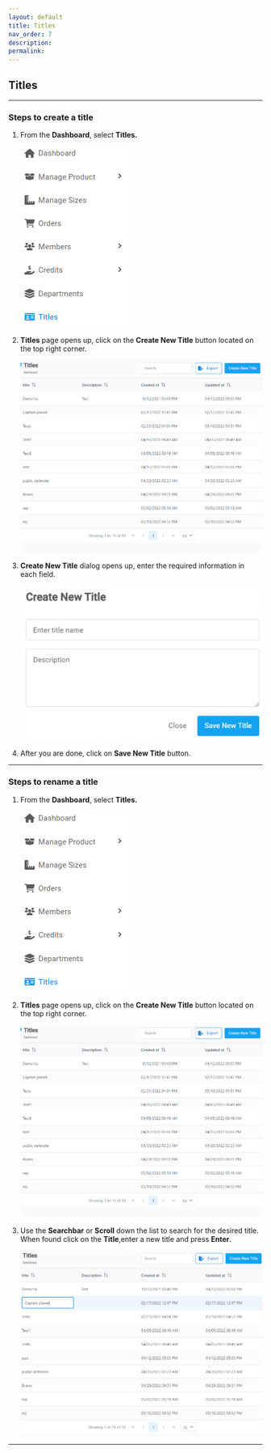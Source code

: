 ```yaml
---
layout: default
title: Titles
nav_order: 7
description:
permalink:
---
```


## Titles

---

### Steps to create a title

1. From the **Dashboard**, select **Titles.**

   ![title_dashboard](../../images/titles/title_dashboard.png)

2. **Titles** page opens up, click on the **Create New Title** button located on the top right corner.

   ![title_page](../../images/titles/titles_page.png)

3. **Create New Title** dialog opens up, enter the required information in each field.

   ![title_create](../../images/titles/title_create.png)

4. After you are done, click on **Save New Title** button.

---

### Steps to rename a title

1. From the **Dashboard**, select **Titles.**

   ![title_dashboard](../../images/titles/title_dashboard.png)

2. **Titles** page opens up, click on the **Create New Title** button located on the top right corner.

   ![title_page](../../images/titles/titles_page.png)

3. Use the **Searchbar** or **Scroll** down the list to search for the desired title. When found click on the **Title**,enter a new title and press **Enter**.

   ![title_edit](../../images/titles/title_edit.png)

---
